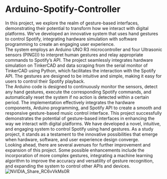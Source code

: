 # Arduino-Spotify-Controller
In this project, we explore the realm of gesture-based interfaces, demonstrating their potential to
transform how we interact with digital platforms. We've developed an innovative system that uses hand
gestures to control Spotify, integrating hardware simulation with software programming to create an
engaging user experience.  
The system employs an Arduino UNO R3 microcontroller and four Ultrasonic sensors (PING))) to interpret
human gestures and relay appropriate commands to Spotify’s API. The project seamlessly integrates
hardware simulation on TinkerCAD and data scraping from the serial monitor of TinkerCAD using Python,
which facilitates the interaction with the Spotify API. The gestures are designed to be intuitive and
simple, making it easy for users to control their Spotify playback.  
The Arduino code is designed to continuously monitor the sensors, detect any hand gestures, execute
the corresponding Spotify commands, and automatically reset the system if no action is detected within
a certain period. The implementation effectively integrates the hardware components, Arduino
programming, and Spotify API to create a smooth and responsive gesture-based music control interface.
This project successfully demonstrates the potential of gesture-based interfaces in enhancing the way we
interact with digital platforms. We have developed a novel, intuitive, and engaging system to control
Spotify using hand gestures. As a study project, it stands as a testament to the innovative possibilities
that emerge when hardware, software, and user experience design converge.  
Looking ahead, there are several avenues for further improvement and expansion of this project. Some
possible enhancements include the incorporation of more complex gestures, integrating a machine
learning algorithm to improve the accuracy and versatility of gesture recognition, and expanding the
system to control other APIs and devices. 
![NVIDIA_Share_RC6vVkMs0R](https://github.com/user-attachments/assets/6b56bd8a-1534-4a41-9259-ce53f0cafb1b)
